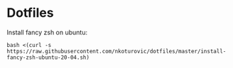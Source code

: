 # Dotfiles 

Install fancy zsh on ubuntu:

```
bash <(curl -s https://raw.githubusercontent.com/nkoturovic/dotfiles/master/install-fancy-zsh-ubuntu-20-04.sh)
```
